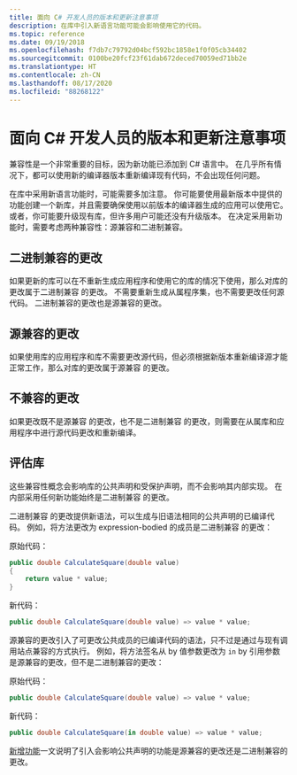 ```yaml
---
title: 面向 C# 开发人员的版本和更新注意事项
description: 在库中引入新语言功能可能会影响使用它的代码。
ms.topic: reference
ms.date: 09/19/2018
ms.openlocfilehash: f7db7c79792d04bcf592bc1858e1f0f05cb34402
ms.sourcegitcommit: 0100be20fcf23f61dab672deced70059ed71bb2e
ms.translationtype: HT
ms.contentlocale: zh-CN
ms.lasthandoff: 08/17/2020
ms.locfileid: "88268122"
---
```

# <a name="version-and-update-considerations-for-c-developers"></a>面向 C# 开发人员的版本和更新注意事项

兼容性是一个非常重要的目标，因为新功能已添加到 C# 语言中。 在几乎所有情况下，都可以使用新的编译器版本重新编译现有代码，不会出现任何问题。

在库中采用新语言功能时，可能需要多加注意。 你可能要使用最新版本中提供的功能创建一个新库，并且需要确保使用以前版本的编译器生成的应用可以使用它。 或者，你可能要升级现有库，但许多用户可能还没有升级版本。 在决定采用新功能时，需要考虑两种兼容性：源兼容和二进制兼容。

## <a name="binary-compatible-changes"></a>二进制兼容的更改

如果更新的库可以在不重新生成应用程序和使用它的库的情况下使用，那么对库的更改属于二进制兼容  的更改。 不需要重新生成从属程序集，也不需要更改任何源代码。 二进制兼容的更改也是源兼容的更改。

## <a name="source-compatible-changes"></a>源兼容的更改

如果使用库的应用程序和库不需要更改源代码，但必须根据新版本重新编译源才能正常工作，那么对库的更改属于源兼容  的更改。

## <a name="incompatible-changes"></a>不兼容的更改

如果更改既不是源兼容  的更改，也不是二进制兼容  的更改，则需要在从属库和应用程序中进行源代码更改和重新编译。

## <a name="evaluate-your-library"></a>评估库

这些兼容性概念会影响库的公共声明和受保护声明，而不会影响其内部实现。 在内部采用任何新功能始终是二进制兼容  的更改。  

二进制兼容  的更改提供新语法，可以生成与旧语法相同的公共声明的已编译代码。 例如，将方法更改为 expression-bodied 的成员是二进制兼容  的更改：

原始代码：

```csharp
public double CalculateSquare(double value)
{
    return value * value;
}
```

新代码：

```csharp
public double CalculateSquare(double value) => value * value;
```

 源兼容的更改引入了可更改公共成员的已编译代码的语法，只不过是通过与现有调用站点兼容的方式执行。 例如，将方法签名从 by 值参数更改为 `in` by 引用参数是源兼容的更改，但不是二进制兼容的更改：

原始代码：

```csharp
public double CalculateSquare(double value) => value * value;
```

新代码：

```csharp
public double CalculateSquare(in double value) => value * value;
```

[新增功能](index.md)一文说明了引入会影响公共声明的功能是源兼容的更改还是二进制兼容的更改。
